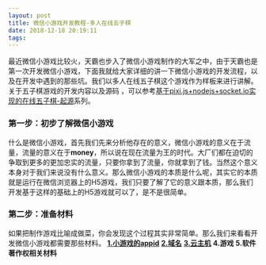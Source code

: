 ```yaml
---
layout: post
title: 微信小游戏开发教程-多人在线五子棋
date: 2018-12-18 20:19:11
tags:
---
```

最近微信小游戏比较火，天霸也步入了微信小游戏制作的大军之中，由于天霸也是第一次开发微信小游戏，下面我就给大家详细的讲一下微信小游戏的开发流程，以及在开发中遇到的那些坑。我们以多人在线五子棋这个游戏作为样板来进行讲解。关于五子棋游戏的开发内容以及源码 ，可以参考[基于pixi.js+nodejs+socket.io实现的在线五子棋-起源](/2018/12/06/基于pixi-js-nodejs-socket-io实现的在线五子棋游戏/)系列。
### **第一步：初步了解微信小游戏**
什么是微信小游戏，首先我们先来分析他存在的意义，微信小游戏的意义在于流量，流量的意义在于**money**，所以说在现在流量为王的时代。大厂们都在迫切的争取到更多的更加忠实的流量，只要你拿到了流量，你就拿到了钱。当然这个意义本身对于我们来说没有什么意义。那么微信小游戏的本质是什么呢，其实它的本质就是运行在微信浏览器上的H5游戏，我们只要了解了它的意义跟本质，那么我们开发基于这样的基础上的H5游戏就可以了，是不是很简单。
### **第二步：准备材料**
如果把制作游戏比喻成做菜，你会发现这个过程其实非常简单。那么我们来看看开发微信小游戏都需要那些材料。
 **[1.小游戏的appid](/2018/12/18/微信小游戏开发教程-多人在线五子棋-申请小游戏的APPID/)**
 **[2.域名](/2018/12/18/微信小游戏开发教程-多人在线五子棋-购买域名/)**
 **[3.云主机](/2018/12/18/微信小游戏开发教程-多人在线五子棋-购买阿里云ecp主机/)**
 **4.游戏**
 **5.软件著作权相关材料**
